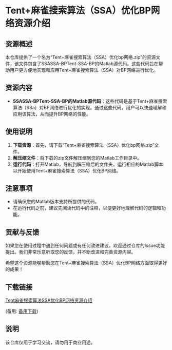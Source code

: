 # Tent+麻雀搜索算法（SSA）优化BP网络资源介绍

## 资源概述

本仓库提供了一个名为“Tent+麻雀搜索算法（SSA）优化bp网络.zip”的资源文件，该文件包含了SSASSA-BPTent-SSA-BP的Matlab源代码。这些代码旨在帮助用户更方便地实现和应用Tent+麻雀搜索算法（SSA）对BP网络进行优化。

## 资源内容

- **SSASSA-BPTent-SSA-BP的Matlab源代码**：这些代码是基于Tent+麻雀搜索算法（SSa）对BP网络进行优化的实现。通过这些代码，用户可以快速理解和应用该算法，从而提升BP网络的性能。

## 使用说明

1. **下载资源**：首先，请下载“Tent+麻雀搜索算法（SSA）优化bp网络.zip”文件。
2. **解压缩文件**：将下载的zip文件解压缩到您的Matlab工作目录中。
3. **运行代码**：打开Matlab，导航到解压缩后的文件夹，运行相应的Matlab脚本以开始使用Tent+麻雀搜索算法（SSA）优化BP网络。

## 注意事项

- 请确保您的Matlab版本支持所提供的代码。
- 在运行代码之前，建议先阅读代码中的注释，以便更好地理解代码的逻辑和功能。

## 贡献与反馈

如果您在使用过程中遇到任何问题或有任何改进建议，欢迎通过仓库的Issue功能提出。我们非常乐意听取您的反馈，并不断改进和完善资源内容。

希望这个资源能够帮助您在Tent+麻雀搜索算法（SSA）优化BP网络方面取得更好的成果！

## 下载链接
[Tent麻雀搜索算法SSA优化BP网络资源介绍](https://pan.quark.cn/s/15ba9042ae23) 

(备用: [备用下载](https://pan.baidu.com/s/1UGGaJaps8qgk5xN0TBS8HQ?pwd=1234))

## 说明

该仓库仅用于学习交流，请勿用于商业用途。
